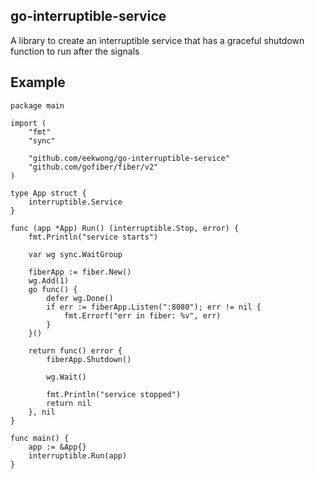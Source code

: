 ## go-interruptible-service

A library to create an interruptible service that has a graceful shutdown function to run after the signals

## Example

```
package main

import (
	"fmt"
	"sync"

	"github.com/eekwong/go-interruptible-service"
	"github.com/gofiber/fiber/v2"
)

type App struct {
	interruptible.Service
}

func (app *App) Run() (interruptible.Stop, error) {
    fmt.Println("service starts")

	var wg sync.WaitGroup

	fiberApp := fiber.New()
	wg.Add(1)
	go func() {
		defer wg.Done()
		if err := fiberApp.Listen(":8080"); err != nil {
			fmt.Errorf("err in fiber: %v", err)
		}
	}()

	return func() error {
		fiberApp.Shutdown()

		wg.Wait()

		fmt.Println("service stopped")
		return nil
	}, nil
}

func main() {
	app := &App{}
	interruptible.Run(app)
}
```
